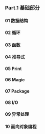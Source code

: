 ### Part.1 基础部分
#### 01 数据结构
#### 02 循环
#### 03 函数
#### 04 推导式
#### 05 Print
#### 06 Magic
#### 07 Package
#### 08 I/O
#### 09 异常处理
#### 10 面向对象编程
